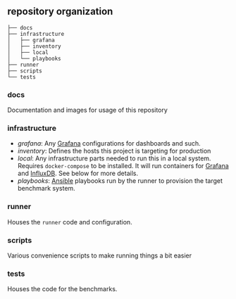 ## repository organization
```
├── docs
├── infrastructure
│   ├── grafana
│   ├── inventory
│   ├── local
│   └── playbooks
├── runner
├── scripts
└── tests
```
### docs
Documentation and images for usage of this repository
### infrastructure
* _grafana_: Any [Grafana](https://grafana.com/) configurations for dashboards and such.
* _inventory_: Defines the hosts this project is targeting for production
* _local_: Any infrastructure parts needed to run this in a local system. Requires `docker-compose` to be installed. It will run containers for [Grafana](https://grafana.com/) and [InfluxDB](https://www.influxdata.com/time-series-platform/influxdb/). See below for more details.
* _playbooks_: [Ansible](https://www.ansible.com/) playbooks run by the runner to provision the target benchmark system.
### runner
Houses the `runner` code and configuration.
### scripts
Various convenience scripts to make running things a bit easier
### tests
Houses the code for the benchmarks.